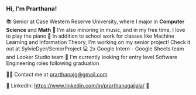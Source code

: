 ### Hi, I'm Prarthana!
📚 Senior at Case Western Reserve University, where I major in **Computer Science** and **Math**
🎵 I'm also minoring in music, and in my free time, I love to play the piano
🌱 In addition to school work for classes like Machine Learning and Information Theory, I'm working on my senior project! Check it out at SylvieDyer/SeniorProject
💻 2x Google Intern - Google Sheets team and Looker Studio team
🔭 I'm currently looking for entry level Software Engineering roles following graduation

👯‍♀️ Contact me at prarthanajg@gmail.com

💼 LinkedIn: https://www.linkedin.com/in/prarthanagajjala/ 💼
